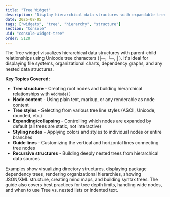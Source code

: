 ```yaml
---
title: "Tree Widget"
description: "Display hierarchical data structures with expandable tree views"
date: 2025-08-05
tags: ["widgets", "tree", "hierarchy", "structure"]
section: "Console"
uid: "console-widget-tree"
order: 5120
---
```


The Tree widget visualizes hierarchical data structures with parent-child relationships using Unicode tree characters (├─, └─, │). It's ideal for displaying file systems, organizational charts, dependency graphs, and any nested data structures.

**Key Topics Covered:**

* **Tree structure** - Creating root nodes and building hierarchical relationships with `AddNode()`
* **Node content** - Using plain text, markup, or any renderable as node content
* **Tree styles** - Selecting from various tree line styles (ASCII, Unicode, rounded, etc.)
* **Expanding/collapsing** - Controlling which nodes are expanded by default (all trees are static, not interactive)
* **Styling nodes** - Applying colors and styles to individual nodes or entire branches
* **Guide lines** - Customizing the vertical and horizontal lines connecting tree nodes
* **Recursive structures** - Building deeply nested trees from hierarchical data sources

Examples show visualizing directory structures, displaying package dependency trees, rendering organizational hierarchies, showing JSON/XML structure, creating mind maps, and building syntax trees. The guide also covers best practices for tree depth limits, handling wide nodes, and when to use Tree vs. nested lists or indented text.
